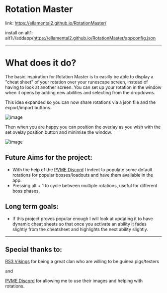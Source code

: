 # Rotation Master

link: https://ellamental2.github.io/RotationMaster/

install on alt1: alt1://addapp/https://ellamental2.github.io/RotationMaster/appconfig.json

<hr/>

# What does it do?

The basic inspiration for Rotation Master is to easilly be able to display a "cheat sheet" of your rotation over your runescape screen, instead of having to look at another screen.
You can set up your rotation in the window when it opens by adding new abilities and selecting from the dropdowns.

This idea expanded so you can now share rotations via a json file and the export/import buttons.

![image](https://github.com/user-attachments/assets/e6eeb473-73af-40fb-b9d1-b2bb17ebdc35)

Then when you are happy you can position the overlay as you wish with the set ovelay position button and minimise the window.

![image](https://github.com/user-attachments/assets/e84d0878-d0a8-4828-b1c8-ebdf4c68e3b6)


## Future Aims for the project:
- With the help of the [PVME Discord](https://discord.gg/pvme) I indent to populate some default rotations for popular bosses/loadouts and have them available in the app.
- Pressing alt + 1 to cycle between multiple rotations, useful for different boss phases.
  
## Long term goals:
- If this project proves popular enough I will look at updating it to have dynamic cheat sheets so that once you activate an ability it fades slightly from the cheatsheet and highlights the next ability slightly.

<hr/>

## Special thanks to:

[RS3 Vikings](Discord.gg/rs3vikings) for being a great clan who are willing to be guinea pigs/testers

and

[PVME Discord](https://discord.gg/pvme) for allowing me to use their images and helping with rotations.
